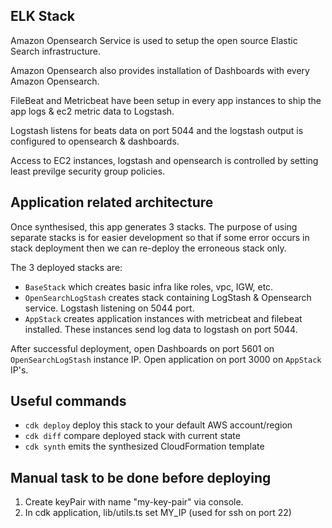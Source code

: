 ## ELK Stack

Amazon Opensearch Service is used to setup the open source Elastic Search infrastructure. 

Amazon Opensearch also provides installation of Dashboards with every Amazon Opensearch. 

FileBeat and Metricbeat have been setup in every app instances to ship the app logs & ec2 metric data to Logstash.

Logstash listens for beats data on port 5044 and the logstash output is configured to opensearch & dashboards.

Access to EC2 instances, logstash and opensearch is controlled by setting least previlge security group policies.

## Application related architecture
Once synthesised, this app generates 3 stacks. The purpose of using separate stacks is for easier development so that if some error occurs in stack deployment then we can re-deploy the erroneous stack only.

The 3 deployed stacks are:

 * `BaseStack` which creates basic infra like roles, vpc, IGW, etc.
 * `OpenSearchLogStash` creates stack containing LogStash & Opensearch service. Logstash listening on 5044 port.
 * `AppStack` creates application instances with metricbeat and filebeat installed. These instances send log data to logstash on port 5044.

After successful deployment, open Dashboards on port 5601 on `OpenSearchLogStash` instance IP. Open application on port 3000 on `AppStack` IP's.

## Useful commands
 * `cdk deploy`      deploy this stack to your default AWS account/region
 * `cdk diff`        compare deployed stack with current state
 * `cdk synth`       emits the synthesized CloudFormation template
 
## Manual task to be done before deploying

1) Create keyPair with name "my-key-pair" via console.
2) In cdk application, lib/utils.ts set MY_IP (used for ssh on port 22)
